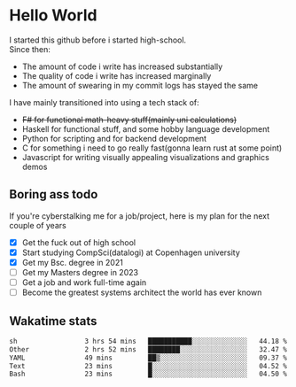 # Hello World

I started this github before i started high-school.  
Since then:
- The amount of code i write has increased substantially
- The quality of code i write has increased marginally
- The amount of swearing in my commit logs has stayed the same

I have mainly transitioned into using a tech stack of:
- ~~F# for functional math-heavy stuff(mainly uni calculations)~~
- Haskell for functional stuff, and some hobby language development
- Python for scripting and for backend development
- C for something i need to go really fast(gonna learn rust at some point)
- Javascript for writing visually appealing visualizations and graphics demos

## Boring ass todo
If you're cyberstalking me for a job/project, here is my plan for the next couple of years
- [x] Get the fuck out of high school
- [x] Start studying CompSci(datalogi) at Copenhagen university
- [x] Get my Bsc. degree in 2021
- [ ] Get my Masters degree in 2023
- [ ] Get a job and work full-time again
- [ ] Become the greatest systems architect the world has ever known

## Wakatime stats
<!--START_SECTION:waka-->

```txt
sh                 3 hrs 54 mins   ███████████░░░░░░░░░░░░░░   44.18 %
Other              2 hrs 52 mins   ████████░░░░░░░░░░░░░░░░░   32.47 %
YAML               49 mins         ██▒░░░░░░░░░░░░░░░░░░░░░░   09.37 %
Text               23 mins         █░░░░░░░░░░░░░░░░░░░░░░░░   04.52 %
Bash               23 mins         █░░░░░░░░░░░░░░░░░░░░░░░░   04.50 %
```

<!--END_SECTION:waka-->
